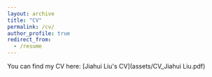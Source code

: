 ```yaml
---
layout: archive
title: "CV"
permalink: /cv/
author_profile: true
redirect_from:
  - /resume
---
```


You can find my CV here: [Jiahui Liu's CV](assets/CV_Jiahui Liu.pdf)
